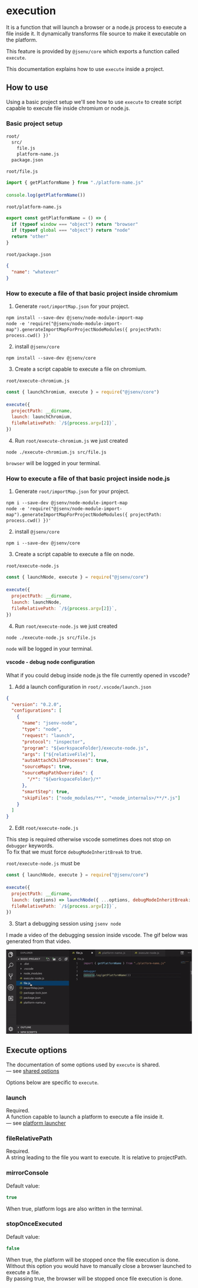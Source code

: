 # execution

It is a function that will launch a browser or a node.js process to execute a file inside it.
It dynamically transforms file source to make it executable on the platform.

This feature is provided by `@jsenv/core` which exports a function called `execute`.<br />

This documentation explains how to use `execute` inside a project.

## How to use

Using a basic project setup we'll see how to use `execute` to create script capable to execute file inside chromium or node.js.

### Basic project setup

```
root/
  src/
    file.js
    platform-name.js
  package.json
```

`root/file.js`

```js
import { getPlatformName } from "./platform-name.js"

console.log(getPlatformName())
```

`root/platform-name.js`

```js
export const getPlatformName = () => {
  if (typeof window === "object") return "browser"
  if (typeof global === "object") return "node"
  return "other"
}
```

`root/package.json`

```json
{
  "name": "whatever"
}
```

### How to execute a file of that basic project inside chromium

1. Generate `root/importMap.json` for your project.

```shell
npm install --save-dev @jsenv/node-module-import-map
node -e 'require("@jsenv/node-module-import-map").generateImportMapForProjectNodeModules({ projectPath: process.cwd() })'
```

2. install `@jsenv/core`

```shell
npm install --save-dev @jsenv/core
```

3. Create a script capable to execute a file on chromium.<br />

`root/execute-chromium.js`

```js
const { launchChromium, execute } = require("@jsenv/core")

execute({
  projectPath: __dirname,
  launch: launchChromium,
  fileRelativePath: `/${process.argv[2]}`,
})
```

4. Run `root/execute-chromium.js` we just created

```shell
node ./execute-chromium.js src/file.js
```

`browser` will be logged in your terminal.

### How to execute a file of that basic project inside node.js

1. Generate `root/importMap.json` for your project.

```shell
npm i --save-dev @jsenv/node-module-import-map
node -e 'require("@jsenv/node-module-import-map").generateImportMapForProjectNodeModules({ projectPath: process.cwd() })'
```

2. install `@jsenv/core`

```shell
npm i --save-dev @jsenv/core
```

3. Create a script capable to execute a file on node.<br />

`root/execute-node.js`

```js
const { launchNode, execute } = require("@jsenv/core")

execute({
  projectPath: __dirname,
  launch: launchNode,
  fileRelativePath: `/${process.argv[2]}`,
})
```

4. Run `root/execute-node.js` we just created

```shell
node ./execute-node.js src/file.js
```

`node` will be logged in your terminal.

#### vscode - debug node configuration

What if you could debug inside node.js the file currently opened in vscode?<br />

1. Add a launch configuration in `root/.vscode/launch.json`

```json
{
  "version": "0.2.0",
  "configurations": [
    {
      "name": "jsenv-node",
      "type": "node",
      "request": "launch",
      "protocol": "inspector",
      "program": "${workspaceFolder}/execute-node.js",
      "args": ["${relativeFile}"],
      "autoAttachChildProcesses": true,
      "sourceMaps": true,
      "sourceMapPathOverrides": {
        "/*": "${workspaceFolder}/*"
      },
      "smartStep": true,
      "skipFiles": ["node_modules/**", "<node_internals>/**/*.js"]
    }
  ]
}
```

2. Edit `root/execute-node.js`

This step is required otherwise vscode sometimes does not stop on `debugger` keywords.<br />
To fix that we must force `debugModeInheritBreak` to true.<br />

`root/execute-node.js` must be

```js
const { launchNode, execute } = require("@jsenv/core")

execute({
  projectPath: __dirname,
  launch: (options) => launchNode({ ...options, debugModeInheritBreak: true }),
  fileRelativePath: `/${process.argv[2]}`,
})
```

3. Start a debugging session using `jsenv node`

I made a video of the debugging session inside vscode. The gif below was generated from that video.

![vscode debug node gif](./vscode-debug-node.gif)

## Execute options

The documentation of some options used by `execute` is shared.<br />
— see [shared options](../shared-options/shared-options.md)

Options below are specific to `execute`.

### launch

Required.<br />
A function capable to launch a platform to execute a file inside it.<br />
— see [platform launcher](../platform-launcher/platform-launcher.md)

### fileRelativePath

Required.<br />
A string leading to the file you want to execute. It is relative to projectPath.

### mirrorConsole

Default value:

```js
true
```

When true, platform logs are also written in the terminal.

### stopOnceExecuted

Default value:

```js
false
```

When true, the platform will be stopped once the file execution is done.<br />
Without this option you would have to manually close a browser launched to execute a file.<br />
By passing true, the browser will be stopped once file execution is done.
